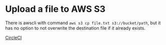 Upload a file to AWS S3
=======================

There is awscli with command `aws s3 cp file.txt s3://bucket/path`, but it has no option to not overwrite the destination file if it already exists.

[CircleCI](https://circleci.com/gh/leadhub-code/upload-to-s3)
